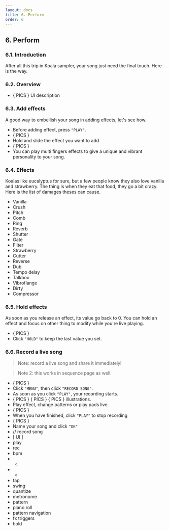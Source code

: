 ```yaml
---
layout: docs
title: 6. Perform
order: 6
---
```


## 6. Perform
### 6.1. Introduction

After all this trip in Koala sampler, your song just need the final touch. Here is the way.
### 6.2. Overview

- { PICS } UI description

### 6.3. Add effects
A good way to embellish your song in adding effects, let's see how.
- Before adding effect, press `"PLAY"`.
- { PICS }
- Hold and slide the effect you want to add
- { PICS }
- You can play multi fingers effects to give a unique and vibrant personality to your song.

### 6.4. Effects
Koalas like eucalyptus for sure, but a few people know they also love vanilla and strawberry. The thing is when they eat that food, they go a bit crazy. Here is the list of damages theses can cause.
- Vanilla
- Crush
- Pitch
- Comb
- Ring
- Reverb
- Shutter
- Gate
- Filter
- Strawberry
- Cutter
- Reverse
- Dub
- Tempo delay
- Talkbox
- Vibroflange
- Dirty
- Compressor

### 6.5. Hold effects
As soon as you release an effect, its value go back to 0. You can hold an effect and focus on other thing to modify while you're live playing.
- { PICS }
- Click `"HOLD"` to keep the last value you set.

### 6.6. Record a live song

> Note: record a live song and share it immediately! 

> Note 2: this works in sequence page as well.

- { PICS }
- Click `"MENU"`, then click `"RECORD SONG"`.
- As soon as you click `"PLAY"`, your recording starts.
- { PICS } { PICS } { PICS } illustrations.
- Play effect, change patterns or play pads live.
- { PICS }
- When you have finished, click `"PLAY"` to stop recording
- { PICS }
- Name your song and click `"OK"`
- // record song
- [ UI ]
- play
- rec
- bpm
- +
- -
- tap
- swing
- quantize
- metronome
- pattern
- piano roll
- pattern navigation
- fx triggers
- hold
